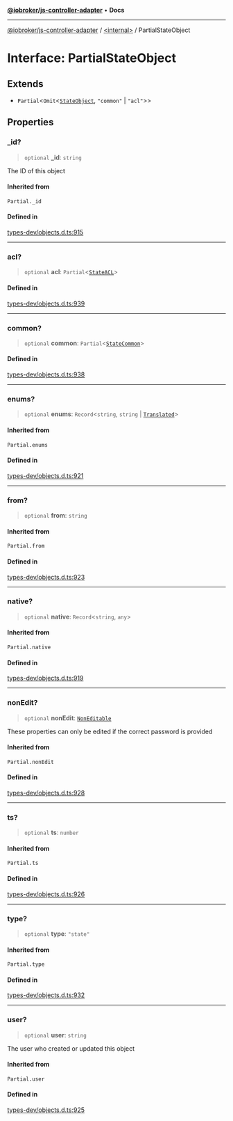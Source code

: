 [**@iobroker/js-controller-adapter**](../../README.md) • **Docs**

***

[@iobroker/js-controller-adapter](../../globals.md) / [\<internal\>](../README.md) / PartialStateObject

# Interface: PartialStateObject

## Extends

- `Partial`\<`Omit`\<[`StateObject`](StateObject.md), `"common"` \| `"acl"`\>\>

## Properties

### \_id?

> `optional` **\_id**: `string`

The ID of this object

#### Inherited from

`Partial._id`

#### Defined in

[types-dev/objects.d.ts:915](https://github.com/ioBroker/ioBroker.js-controller/blob/93db56665248b4cd78a78e2bab0647c80d6ccf9f/packages/types-dev/objects.d.ts#L915)

***

### acl?

> `optional` **acl**: `Partial`\<[`StateACL`](StateACL.md)\>

#### Defined in

[types-dev/objects.d.ts:939](https://github.com/ioBroker/ioBroker.js-controller/blob/93db56665248b4cd78a78e2bab0647c80d6ccf9f/packages/types-dev/objects.d.ts#L939)

***

### common?

> `optional` **common**: `Partial`\<[`StateCommon`](StateCommon.md)\>

#### Defined in

[types-dev/objects.d.ts:938](https://github.com/ioBroker/ioBroker.js-controller/blob/93db56665248b4cd78a78e2bab0647c80d6ccf9f/packages/types-dev/objects.d.ts#L938)

***

### enums?

> `optional` **enums**: `Record`\<`string`, `string` \| [`Translated`](../type-aliases/Translated.md)\>

#### Inherited from

`Partial.enums`

#### Defined in

[types-dev/objects.d.ts:921](https://github.com/ioBroker/ioBroker.js-controller/blob/93db56665248b4cd78a78e2bab0647c80d6ccf9f/packages/types-dev/objects.d.ts#L921)

***

### from?

> `optional` **from**: `string`

#### Inherited from

`Partial.from`

#### Defined in

[types-dev/objects.d.ts:923](https://github.com/ioBroker/ioBroker.js-controller/blob/93db56665248b4cd78a78e2bab0647c80d6ccf9f/packages/types-dev/objects.d.ts#L923)

***

### native?

> `optional` **native**: `Record`\<`string`, `any`\>

#### Inherited from

`Partial.native`

#### Defined in

[types-dev/objects.d.ts:919](https://github.com/ioBroker/ioBroker.js-controller/blob/93db56665248b4cd78a78e2bab0647c80d6ccf9f/packages/types-dev/objects.d.ts#L919)

***

### nonEdit?

> `optional` **nonEdit**: [`NonEditable`](NonEditable.md)

These properties can only be edited if the correct password is provided

#### Inherited from

`Partial.nonEdit`

#### Defined in

[types-dev/objects.d.ts:928](https://github.com/ioBroker/ioBroker.js-controller/blob/93db56665248b4cd78a78e2bab0647c80d6ccf9f/packages/types-dev/objects.d.ts#L928)

***

### ts?

> `optional` **ts**: `number`

#### Inherited from

`Partial.ts`

#### Defined in

[types-dev/objects.d.ts:926](https://github.com/ioBroker/ioBroker.js-controller/blob/93db56665248b4cd78a78e2bab0647c80d6ccf9f/packages/types-dev/objects.d.ts#L926)

***

### type?

> `optional` **type**: `"state"`

#### Inherited from

`Partial.type`

#### Defined in

[types-dev/objects.d.ts:932](https://github.com/ioBroker/ioBroker.js-controller/blob/93db56665248b4cd78a78e2bab0647c80d6ccf9f/packages/types-dev/objects.d.ts#L932)

***

### user?

> `optional` **user**: `string`

The user who created or updated this object

#### Inherited from

`Partial.user`

#### Defined in

[types-dev/objects.d.ts:925](https://github.com/ioBroker/ioBroker.js-controller/blob/93db56665248b4cd78a78e2bab0647c80d6ccf9f/packages/types-dev/objects.d.ts#L925)
